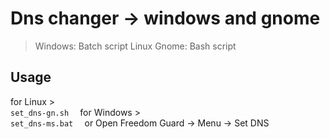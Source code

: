 # Dns changer -> windows and gnome
>Windows: Batch script
>Linux Gnome: Bash script

## Usage 
  for Linux > <br>
  <code>set_dns-gn.sh <dns-1> <dns-2></code>
  for Windows > <br>
  <code>set_dns-ms.bat <dns-1> <dns-2></code>
or Open Freedom Guard -> Menu -> Set DNS
